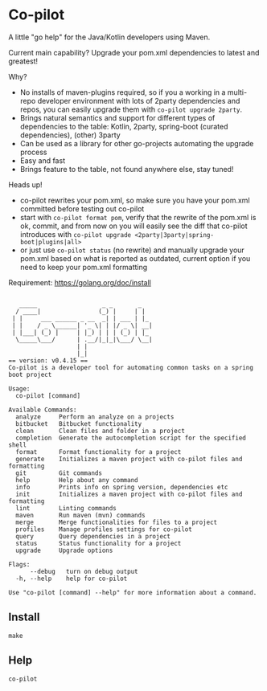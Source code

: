 # Co-pilot
A little "go help" for the Java/Kotlin developers using Maven.

Current main capability? 
Upgrade your pom.xml dependencies to latest and greatest! 

Why?
- No installs of maven-plugins required, so if you a working in a multi-repo developer environment with lots of 2party dependencies and repos, you can easily upgrade them with `co-pilot upgrade 2party`. 
- Brings natural semantics and support for different types of dependencies to the table: Kotlin, 2party, spring-boot (curated dependencies), (other) 3party   
- Can be used as a library for other go-projects automating the upgrade process
- Easy and fast
- Brings feature to the table, not found anywhere else, stay tuned!

Heads up!
- co-pilot rewrites your pom.xml, so make sure you have your pom.xml committed before testing out co-pilot
- start with `co-pilot format pom`, verify that the rewrite of the pom.xml is ok, commit, and from now on you will easily see the diff that co-pilot introduces with ```co-pilot upgrade <2party|3party|spring-boot|plugins|all>```
- or just use  `co-pilot status` (no rewrite) and manually upgrade your pom.xml based on what is reported as outdated, current option if you need to keep your pom.xml formatting
  
Requirement: https://golang.org/doc/install

```shell script

   _____                  _ _       _
  / ____|                (_) |     | |
 | |     ___ ______ _ __  _| | ___ | |_
 | |    / _ \______| '_ \| | |/ _ \| __|
 | |___| (_) |     | |_) | | | (_) | |_
  \_____\___/      | .__/|_|_|\___/ \__|
                   | |
                   |_|
== version: v0.4.15 ==
Co-pilot is a developer tool for automating common tasks on a spring boot project

Usage:
  co-pilot [command]

Available Commands:
  analyze     Perform an analyze on a projects
  bitbucket   Bitbucket functionality
  clean       Clean files and folder in a project
  completion  Generate the autocompletion script for the specified shell
  format      Format functionality for a project
  generate    Initializes a maven project with co-pilot files and formatting
  git         Git commands
  help        Help about any command
  info        Prints info on spring version, dependencies etc
  init        Initializes a maven project with co-pilot files and formatting
  lint        Linting commands
  maven       Run maven (mvn) commands
  merge       Merge functionalities for files to a project
  profiles    Manage profiles settings for co-pilot
  query       Query dependencies in a project
  status      Status functionality for a project
  upgrade     Upgrade options

Flags:
      --debug   turn on debug output
  -h, --help    help for co-pilot

Use "co-pilot [command] --help" for more information about a command.
```

## Install
```shell script
make
```

## Help
```shell script
co-pilot
```

